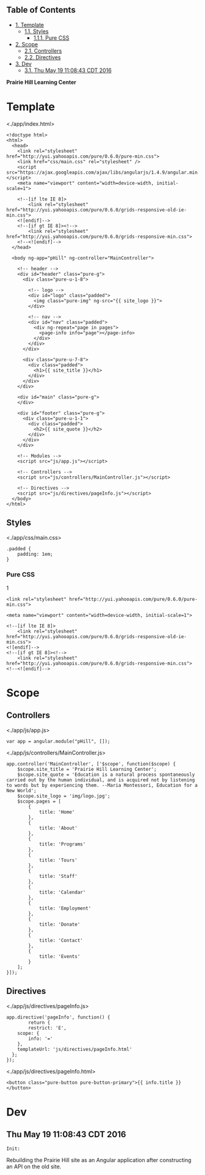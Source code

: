 <div id="table-of-contents">
<h2>Table of Contents</h2>
<div id="text-table-of-contents">
<ul>
<li><a href="#sec-1">1. Template</a>
<ul>
<li><a href="#sec-1-1">1.1. Styles</a>
<ul>
<li><a href="#sec-1-1-1">1.1.1. Pure CSS</a></li>
</ul>
</li>
</ul>
</li>
<li><a href="#sec-2">2. Scope</a>
<ul>
<li><a href="#sec-2-1">2.1. Controllers</a></li>
<li><a href="#sec-2-2">2.2. Directives</a></li>
</ul>
</li>
<li><a href="#sec-3">3. Dev</a>
<ul>
<li><a href="#sec-3-1">3.1. Thu May 19 11:08:43 CDT 2016</a></li>
</ul>
</li>
</ul>
</div>
</div>

**Prairie Hill Learning Center**

# Template<a id="sec-1" name="sec-1"></a>

<./app/index.html>

    <!doctype html>
    <html>
      <head>
        <link rel="stylesheet" href="http://yui.yahooapis.com/pure/0.6.0/pure-min.css">
        <link href="css/main.css" rel="stylesheet" />
        <script src="https://ajax.googleapis.com/ajax/libs/angularjs/1.4.9/angular.min.js"></script>
        <meta name="viewport" content="width=device-width, initial-scale=1">
    
        <!--[if lte IE 8]>
            <link rel="stylesheet" href="http://yui.yahooapis.com/pure/0.6.0/grids-responsive-old-ie-min.css">
        <![endif]-->
        <!--[if gt IE 8]><!-->
            <link rel="stylesheet" href="http://yui.yahooapis.com/pure/0.6.0/grids-responsive-min.css">
        <!--<![endif]-->
      </head>
    
      <body ng-app="pHill" ng-controller="MainController">
    
        <!-- header -->
        <div id="header" class="pure-g">
          <div class="pure-u-1-8">
    
            <!-- logo -->
            <div id="logo" class="padded">
              <img class="pure-img" ng-src="{{ site_logo }}">
            </div>
    
            <!-- nav -->
            <div id="nav" class="padded">
              <div ng-repeat="page in pages">
                <page-info info="page"></page-info>
              </div>
            </div>
          </div>
    
          <div class="pure-u-7-8">
            <div class="padded">
              <h1>{{ site_title }}</h1>
            </div>
          </div>
        </div>
    
        <div id="main" class="pure-g">
        </div>
    
        <div id="footer" class="pure-g">
          <div class="pure-u-1-1">
            <div class="padded">
              <h2>{{ site_quote }}</h2>
            </div>
          </div>
        </div>
    
        <!-- Modules -->
        <script src="js/app.js"></script>
    
        <!-- Controllers -->
        <script src="js/controllers/MainController.js"></script>
    
        <!-- Directives -->
        <script src="js/directives/pageInfo.js"></script>
      </body>
    </html>

## Styles<a id="sec-1-1" name="sec-1-1"></a>

<./app/css/main.css>

    .padded {
        padding: 1em;
    }

### Pure CSS<a id="sec-1-1-1" name="sec-1-1-1"></a>

1

    <link rel="stylesheet" href="http://yui.yahooapis.com/pure/0.6.0/pure-min.css">

    <meta name="viewport" content="width=device-width, initial-scale=1">

    <!--[if lte IE 8]>
        <link rel="stylesheet" href="http://yui.yahooapis.com/pure/0.6.0/grids-responsive-old-ie-min.css">
    <![endif]-->
    <!--[if gt IE 8]><!-->
        <link rel="stylesheet" href="http://yui.yahooapis.com/pure/0.6.0/grids-responsive-min.css">
    <!--<![endif]-->

# Scope<a id="sec-2" name="sec-2"></a>

## Controllers<a id="sec-2-1" name="sec-2-1"></a>

<./app/js/app.js>

    var app = angular.module("pHill", []);

<./app/js/controllers/MainController.js>

    app.controller('MainController', ['$scope', function($scope) {
        $scope.site_title = 'Prairie Hill Learning Center';
        $scope.site_quote = 'Education is a natural process spontaneously carried out by the human individual, and is acquired not by listening to words but by experiencing them. --Maria Montessori, Education for a New World';
        $scope.site_logo = 'img/logo.jpg';
        $scope.pages = [
            {
                title: 'Home'
            },
            {
                title: 'About'
            },
            {
                title: 'Programs'
            },
            {
                title: 'Tours'
            },
            {
                title: 'Staff'
            },
            {
                title: 'Calendar'
            },
            {
                title: 'Employment'
            },
            {
                title: 'Donate'
            },
            {
                title: 'Contact'
            },
            {
                title: 'Events'
            }
        ];
    }]);

## Directives<a id="sec-2-2" name="sec-2-2"></a>

<./app/js/directives/pageInfo.js>

    app.directive('pageInfo', function() {
            return {
            restrict: 'E',
        scope: {
            info: '='
        },
        templateUrl: 'js/directives/pageInfo.html'
      };
    });

<./app/js/directives/pageInfo.html>

    <button class="pure-button pure-button-primary">{{ info.title }}</button>

# Dev<a id="sec-3" name="sec-3"></a>

## Thu May 19 11:08:43 CDT 2016<a id="sec-3-1" name="sec-3-1"></a>

    Init:

Rebuilding the Prairie Hill site as an Angular application after constructing
an API on the old site.
